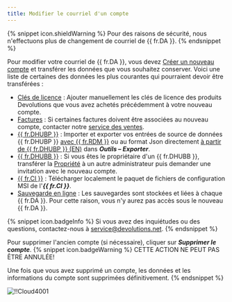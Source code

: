 ```yaml
---
title: Modifier le courriel d'un compte
---
```

{% snippet icon.shieldWarning %} 
Pour des raisons de sécurité, nous n'effectuons plus de changement de courriel de {{ fr.DA }}. 
{% endsnippet %}
 
Pour modifier votre courriel de {{ fr.DA }}, vous devez [Créer un nouveau compte](/fr/cloud/devolutions-account/create-devolutions-account/) et transférer les données que vous souhaitez conserver. Voici une liste de certaines des données les plus courantes qui pourraient devoir être transférées :  

* [Clés de licence](/fr/cloud/portal/serials/) : Ajouter manuellement les clés de licence des produits Devolutions que vous avez achetés précédemment à votre nouveau compte.  
* [Factures](/fr/cloud/portal/invoices/) : Si certaines factures doivent être associées au nouveau compte, contacter notre [service des ventes](mailto:sales@devolutions.net).  
* [{{ fr.DHUBP }}](/fr/cloud/hub-personal/) : Importer et exporter vos entrées de source de données {{ fr.DHUBP }} [avec {{ fr.RDM }}](/fr/kb/remote-desktop-manager/how-to-articles/export-import-entries/) ou au format Json directement [à partir de {{ fr.DHUBP }} (EN)](/kb/hub-business/how-to-articles/import-export-data-hub-personal/) dans ***Outils – Exporter***.  
* [{{ fr.DHUBB }}](/fr/cloud/hub-business/) : Si vous êtes le propriétaire d'un {{ fr.DHUBB }}, transférer la [Propriété](/fr/hub/web-interface/hub-overview/administration/management/users/hub-ownership/) à un autre administrateur puis demander une invitation avec le nouveau compte. 
* [{{ fr.CI }}](/fr/cloud/rdm-online-services/custom-installer/) : Télécharger localement le paquet de fichiers de configuration MSI de l'***{{ fr.CI }}***. 
* [Sauvegarde en ligne](/fr/cloud/rdm-online-services/online-backup/) : Les sauvegardes sont stockées et liées à chaque {{ fr.DA }}. Pour cette raison, vous n'y aurez pas accès sous le nouveau {{ fr.DA }}.  

{% snippet icon.badgeInfo %} 
Si vous avez des inquiétudes ou des questions, contactez-nous à [service@devolutions.net](mailto:service@devolutions.net). 
{% endsnippet %}
 
Pour supprimer l'ancien compte (si nécessaire), cliquer sur ***Supprimer le compte***. 
{% snippet icon.badgeWarning %} 
CETTE ACTION NE PEUT PAS ÊTRE ANNULÉE!  

Une fois que vous avez supprimé un compte, les données et les informations du compte sont supprimées définitivement. 
{% endsnippet %}
 
![!!Cloud4001](https://webdevolutions.azureedge.net/docs/fr/cloud/Cloud4001.png) 

